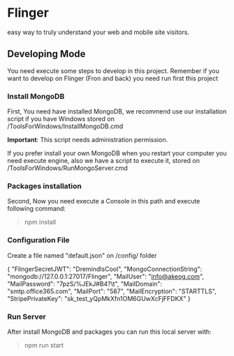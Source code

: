 # Flinger
easy way to truly understand your web and mobile site visitors. 

## Developing Mode
You need execute some steps to develop in this project. Remember if you want to develop on Flinger (Fron and back) you need run first this project

### Install MongoDB

First, You need have installed MongoDB, we recommend use our installation script if you have Windows stored on /ToolsForWindows/InstallMongoDB.cmd

**Important**: This script needs administration permission.

If you prefer install your own MongoDB when you restart your computer you need execute engine, also we have a script to execute it, stored on /ToolsForWindows/RunMongoServer.cmd

### Packages installation

Second, Now you need execute a Console in this path and execute following command:

> npm install

### Configuration File

Create a file named "default.json" on /config/ folder

{
    "FlingerSecretJWT": "DremindIsCool",
    "MongoConnectionString": "mongodb://127.0.0.1:27017/Flinger",
    "MailUser": "info@akeog.com",
    "MailPassword": "7pzS/%JEkJ#B4?\\t",
    "MailDomain": "smtp.office365.com",
    "MailPort": "587",
    "MailEncryption": "STARTTLS",
    "StripePrivateKey": "sk_test_yQpMkXfn1OM6GUwXcFjFFDKX"
}

### Run Server

After install MongoDB and packages you can run this local server with:

> npm run start